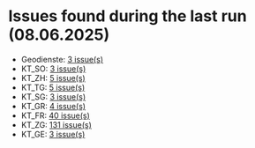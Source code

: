# Issues found during the last run (08.06.2025)

- Geodienste: [3 issue(s)](tools/Geodienste_errors.csv)
- KT_SO: [3 issue(s)](tools/KT_SO_errors.csv)
- KT_ZH: [5 issue(s)](tools/KT_ZH_errors.csv)
- KT_TG: [5 issue(s)](tools/KT_TG_errors.csv)
- KT_SG: [3 issue(s)](tools/KT_SG_errors.csv)
- KT_GR: [4 issue(s)](tools/KT_GR_errors.csv)
- KT_FR: [40 issue(s)](tools/KT_FR_errors.csv)
- KT_ZG: [131 issue(s)](tools/KT_ZG_errors.csv)
- KT_GE: [3 issue(s)](tools/KT_GE_errors.csv)
